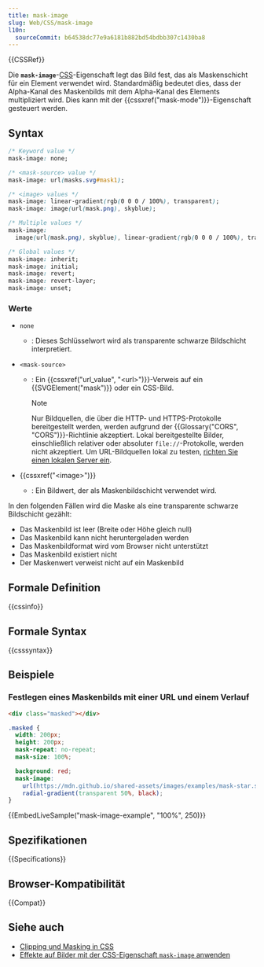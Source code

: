 ```yaml
---
title: mask-image
slug: Web/CSS/mask-image
l10n:
  sourceCommit: b64538dc77e9a6181b882bd54bdbb307c1430ba8
---
```


{{CSSRef}}

Die **`mask-image`**-[CSS](/de/docs/Web/CSS)-Eigenschaft legt das Bild fest, das als Maskenschicht für ein Element verwendet wird. Standardmäßig bedeutet dies, dass der Alpha-Kanal des Maskenbilds mit dem Alpha-Kanal des Elements multipliziert wird. Dies kann mit der {{cssxref("mask-mode")}}-Eigenschaft gesteuert werden.

## Syntax

```css
/* Keyword value */
mask-image: none;

/* <mask-source> value */
mask-image: url(masks.svg#mask1);

/* <image> values */
mask-image: linear-gradient(rgb(0 0 0 / 100%), transparent);
mask-image: image(url(mask.png), skyblue);

/* Multiple values */
mask-image:
  image(url(mask.png), skyblue), linear-gradient(rgb(0 0 0 / 100%), transparent);

/* Global values */
mask-image: inherit;
mask-image: initial;
mask-image: revert;
mask-image: revert-layer;
mask-image: unset;
```

### Werte

- `none`

  - : Dieses Schlüsselwort wird als transparente schwarze Bildschicht interpretiert.

- `<mask-source>`

  - : Ein {{cssxref("url_value", "&lt;url&gt;")}}-Verweis auf ein {{SVGElement("mask")}} oder ein CSS-Bild.

    > [!NOTE]
    > Nur Bildquellen, die über die HTTP- und HTTPS-Protokolle bereitgestellt werden, werden aufgrund der {{Glossary("CORS", "CORS")}}-Richtlinie akzeptiert. Lokal bereitgestellte Bilder, einschließlich relativer oder absoluter `file://`-Protokolle, werden nicht akzeptiert. Um URL-Bildquellen lokal zu testen, [richten Sie einen lokalen Server ein](/de/docs/Web/Progressive_web_apps/Tutorials/CycleTracker/Secure_connection#localhost).

- {{cssxref("&lt;image&gt;")}}
  - : Ein Bildwert, der als Maskenbildschicht verwendet wird.

In den folgenden Fällen wird die Maske als eine transparente schwarze Bildschicht gezählt:

- Das Maskenbild ist leer (Breite oder Höhe gleich null)
- Das Maskenbild kann nicht heruntergeladen werden
- Das Maskenbildformat wird vom Browser nicht unterstützt
- Das Maskenbild existiert nicht
- Der Maskenwert verweist nicht auf ein Maskenbild

## Formale Definition

{{cssinfo}}

## Formale Syntax

{{csssyntax}}

## Beispiele

### Festlegen eines Maskenbilds mit einer URL und einem Verlauf

```html live-sample___mask-image-example
<div class="masked"></div>
```

```css live-sample___mask-image-example
.masked {
  width: 200px;
  height: 200px;
  mask-repeat: no-repeat;
  mask-size: 100%;

  background: red;
  mask-image:
    url(https://mdn.github.io/shared-assets/images/examples/mask-star.svg),
    radial-gradient(transparent 50%, black);
}
```

{{EmbedLiveSample("mask-image-example", "100%", 250)}}

## Spezifikationen

{{Specifications}}

## Browser-Kompatibilität

{{Compat}}

## Siehe auch

- [Clipping und Masking in CSS](https://css-tricks.com/clipping-masking-css/)
- [Effekte auf Bilder mit der CSS-Eigenschaft `mask-image` anwenden](https://web.dev/articles/css-masking)
